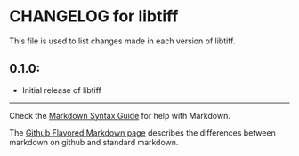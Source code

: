 # CHANGELOG for libtiff

This file is used to list changes made in each version of libtiff.

## 0.1.0:

* Initial release of libtiff

- - -
Check the [Markdown Syntax Guide](http://daringfireball.net/projects/markdown/syntax) for help with Markdown.

The [Github Flavored Markdown page](http://github.github.com/github-flavored-markdown/) describes the differences between markdown on github and standard markdown.
